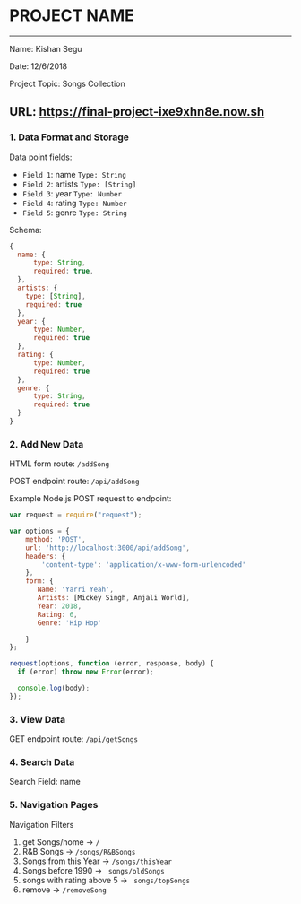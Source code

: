 
# PROJECT NAME

---

Name: Kishan Segu


Date: 12/6/2018

Project Topic: Songs Collection

URL:
https://final-project-ixe9xhn8e.now.sh
---


### 1. Data Format and Storage

Data point fields:
- `Field 1`:     name       `Type: String`
- `Field 2`:     artists       `Type: [String]`
- `Field 3`:     year       `Type: Number`
- `Field 4`:     rating       `Type: Number`
- `Field 5`:     genre       `Type: String`

Schema:
```javascript
{
  name: {
      type: String,
      required: true,
  },
  artists: {
    type: [String],
    required: true
  },
  year: {
      type: Number,
      required: true
  },
  rating: {
      type: Number,
      required: true
  },
  genre: {
      type: String,
      required: true
  }
}
```

### 2. Add New Data

HTML form route: `/addSong`

POST endpoint route: `/api/addSong`

Example Node.js POST request to endpoint:
```javascript
var request = require("request");

var options = {
    method: 'POST',
    url: 'http://localhost:3000/api/addSong',
    headers: {
        'content-type': 'application/x-www-form-urlencoded'
    },
    form: {
       Name: 'Yarri Yeah',
       Artists: [Mickey Singh, Anjali World],
       Year: 2018,
       Rating: 6,
       Genre: 'Hip Hop'

    }
};

request(options, function (error, response, body) {
  if (error) throw new Error(error);

  console.log(body);
});
```

### 3. View Data

GET endpoint route: `/api/getSongs`

### 4. Search Data

Search Field: name

### 5. Navigation Pages

Navigation Filters
1. get Songs/home -> `/ `
2. R&B Songs -> `/songs/R&BSongs `
3. Songs from this Year -> ` /songs/thisYear  `
4. Songs before 1990 -> `  songs/oldSongs  `
5. songs with rating above 5 -> `  songs/topSongs  `
6. remove ->   ` /removeSong  `
